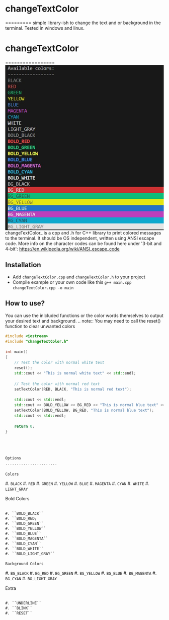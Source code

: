 # changeTextColor
=========
simple library-ish to change the text and or background in the terminal.  Tested in windows and linux.

# changeTextColor
=================
<img src="colors.jpg" alt="colors in action" style="float: left;">

changeTextColor_ is a cpp and .h for C++ library to print colored messages to the
terminal. It should be OS independent, written using ANSI escape code.
More info on the character codes can be found here under '3-bit and 4-bit':
https://en.wikipedia.org/wiki/ANSI_escape_code

Installation
------------
* Add ``changeTextColor.cpp`` and ``changeTextColor.h`` to your project 
* Compile example or your own code like this ``g++ main.cpp changeTextColor.cpp -o main``

How to use?
-----------
You can use the inlcluded functions or the color words themselves to output your desired text and background.
.. note::
  You may need to call the reset() function to clear unwanted colors
   

```cpp
#include <iostream>
#include "changeTextColor.h"

int main()
{
    // Test the color with normal white text
    reset();
    std::cout << "This is normal white text" << std::endl;

    // Test the color with normal red text
    setTextColor(RED, BLACK, "This is normal red text");

    std::cout << std::endl;
    std::cout << BOLD_YELLOW << BG_RED << "This is normal blue text" << RESET << std::endl;
    setTextColor(BOLD_YELLOW, BG_RED, "This is normal blue text");
    std::cout << std::endl;

    return 0;
}




Options
.......................

Colors
`````````

#. ``BLACK``
#. ``RED``
#. ``GREEN``
#. ``YELLOW``
#. ``BLUE``
#. ``MAGENTA``
#. ``CYAN``
#. ``WHITE``
#. ``LIGHT_GRAY``

Bold Colors
`````````

#. ``BOLD_BLACK``
#. ``BOLD_RED;
#. ``BOLD_GREEN``
#. ``BOLD_YELLOW``
#. ``BOLD_BLUE``
#. ``BOLD_MAGENTA``
#. ``BOLD_CYAN``
#. ``BOLD_WHITE``
#. ``BOLD_LIGHT_GRAY``

Background Colors
`````````

#. ``BG_BLACK``
#. ``BG_RED``
#. ``BG_GREEN``
#. ``BG_YELLOW``
#. ``BG_BLUE``
#. ``BG_MAGENTA``
#. ``BG_CYAN``
#. ``BG_LIGHT_GRAY``

Extra
`````````

#. ``UNDERLINE``
#. ``BLINK``
#. ``RESET``
